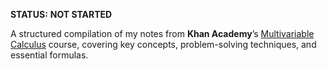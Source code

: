 **STATUS:** __NOT STARTED__

A structured compilation of my notes from **Khan Academy**’s [Multivariable Calculus](https://www.khanacademy.org/math/multivariable-calculus) course, covering key concepts, problem-solving techniques, and essential formulas.